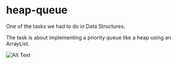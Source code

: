 # heap-queue
One of the tasks we had to do in Data Structures.

The task is about implementing a priority queue like a heap using an ArrayList.

![Alt Text](https://vignette.wikia.nocookie.net/memes-pedia/images/c/cb/Rick-roll-o.gif/revision/latest?cb=20150916225117&path-prefix=es)
